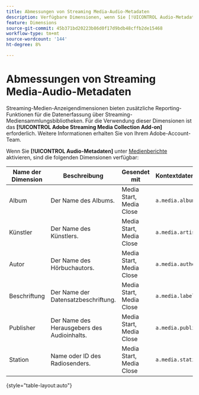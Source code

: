 ```yaml
---
title: Abmessungen von Streaming Media-Audio-Metadaten
description: Verfügbare Dimensionen, wenn Sie [!UICONTROL Audio-Metadaten] für eine Report Suite aktivieren.
feature: Dimensions
source-git-commit: 45b371bd20223b86d0f17d9bdb48cffb2de15468
workflow-type: tm+mt
source-wordcount: '144'
ht-degree: 8%

---
```


# Abmessungen von Streaming Media-Audio-Metadaten

Streaming-Medien-Anzeigendimensionen bieten zusätzliche Reporting-Funktionen für die Datenerfassung über Streaming-Mediensammlungsbibliotheken. Für die Verwendung dieser Dimensionen ist das **[!UICONTROL Adobe Streaming Media Collection Add-on]** erforderlich. Weitere Informationen erhalten Sie von Ihrem Adobe-Account-Team.

Wenn Sie **[!UICONTROL Audio-Metadaten]** unter [Medienberichte](/help/admin/admin/c-manage-report-suites/c-edit-report-suites/media-management.md) aktivieren, sind die folgenden Dimensionen verfügbar:

| Name der Dimension | Beschreibung | Gesendet mit | Kontextdatenvariable |
| --- | --- | --- | --- |
| Album | Der Name des Albums. | Media Start, Media Close | `a.media.album` |
| Künstler | Der Name des Künstlers. | Media Start, Media Close | `a.media.artist` |
| Autor | Der Name des Hörbuchautors. | Media Start, Media Close | `a.media.author` |
| Beschriftung | Der Name der Datensatzbeschriftung. | Media Start, Media Close | `a.media.label` |
| Publisher | Der Name des Herausgebers des Audioinhalts. | Media Start, Media Close | `a.media.publisher` |
| Station | Name oder ID des Radiosenders. | Media Start, Media Close | `a.media.station` |

{style="table-layout:auto"}
